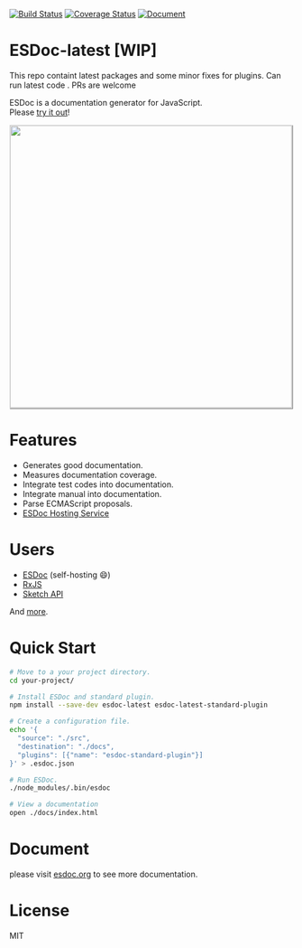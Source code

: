 <!--![Owner Status](https://img.shields.io/badge/owner-busy-red.svg)-->
[![Build Status](https://travis-ci.org/esdoc/esdoc.svg?branch=master)](https://travis-ci.org/esdoc/esdoc)
[![Coverage Status](https://codecov.io/gh/esdoc/esdoc/branch/master/graph/badge.svg)](https://codecov.io/gh/esdoc/esdoc)
[![Document](https://doc.esdoc.org/github.com/esdoc/esdoc/badge.svg?t=0)](https://doc.esdoc.org/github.com/esdoc/esdoc)

# ESDoc-latest [WIP]

This repo containt latest packages and some minor fixes for plugins. Can run latest code . PRs are welcome

ESDoc is a documentation generator for JavaScript.<br/>
Please <a href="https://try.esdoc.org">try it out</a>!

<img class="screen-shot" src="https://raw.githubusercontent.com/esdoc/esdoc/master/manual/asset/image/top.png" width="500px" style="max-width: 500px; border: 1px solid rgba(0,0,0,0.1); box-shadow: 1px 1px 1px rgba(0,0,0,0.5);">

# Features
- Generates good documentation.
- Measures documentation coverage.
- Integrate test codes into documentation.
- Integrate manual into documentation.
- Parse ECMAScript proposals.
- [ESDoc Hosting Service](https://doc.esdoc.org)

# Users
- [ESDoc](https://doc.esdoc.org/github.com/esdoc/esdoc/) (self-hosting &#x1F604;)
- [RxJS](http://reactivex.io/rxjs/)
- [Sketch API](http://developer.sketchapp.com/reference/api/)

And [more](https://github.com/search?o=desc&q=esdoc+filename%3Apackage.json+-user%3Ah13i32maru+-user%3Aesdoc+-user%3Aes-doc&ref=searchresults&s=indexed&type=Code&utf8=%E2%9C%93).

# Quick Start
```sh
# Move to a your project directory.
cd your-project/

# Install ESDoc and standard plugin.
npm install --save-dev esdoc-latest esdoc-latest-standard-plugin

# Create a configuration file.
echo '{
  "source": "./src",
  "destination": "./docs",
  "plugins": [{"name": "esdoc-standard-plugin"}]
}' > .esdoc.json

# Run ESDoc.
./node_modules/.bin/esdoc

# View a documentation
open ./docs/index.html
```

# Document
please visit [esdoc.org](https://esdoc.org) to see more documentation.

# License
MIT

